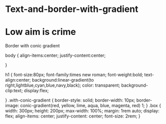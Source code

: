 # Text-and-border-with-gradient
<!DOCTYPE html>

<html>
<head>
  <meta http-equiv="CONTENT-TYPE" content="text/html; charset=UTF-8">
  <title>Hello, World!</title>
  <link rel="stylesheet" href="LG.css">
</head>
<body>
  <h1>Low aim is crime</h1>
  <div class="box with-conic-gradient">
  Border with conic gradient
</div>
</body>
</html>

body
{
  align-items:center;
  justify-content:center;
  
}

h1
{
  font-size:80px;
  font-family:times new roman;
  font-weight:bold;
  text-align:center;
  background:linear-gradient(to right,lightblue,cyan,blue,navy,black);
  color: transparent;
  background-clip:text;
  display:flex;
  
}
.with-conic-gradient {
  border-style: solid;
  border-width: 10px;
  border-image: conic-gradient(red, yellow, lime, aqua, blue, magenta, red) 1;
}
.box {
  width: 300px;
  height: 200px;
  max-width: 100%;
  margin: 1rem auto;
  display: flex;
  align-items: center;
  justify-content: center;
  font-size: 2rem;
}
